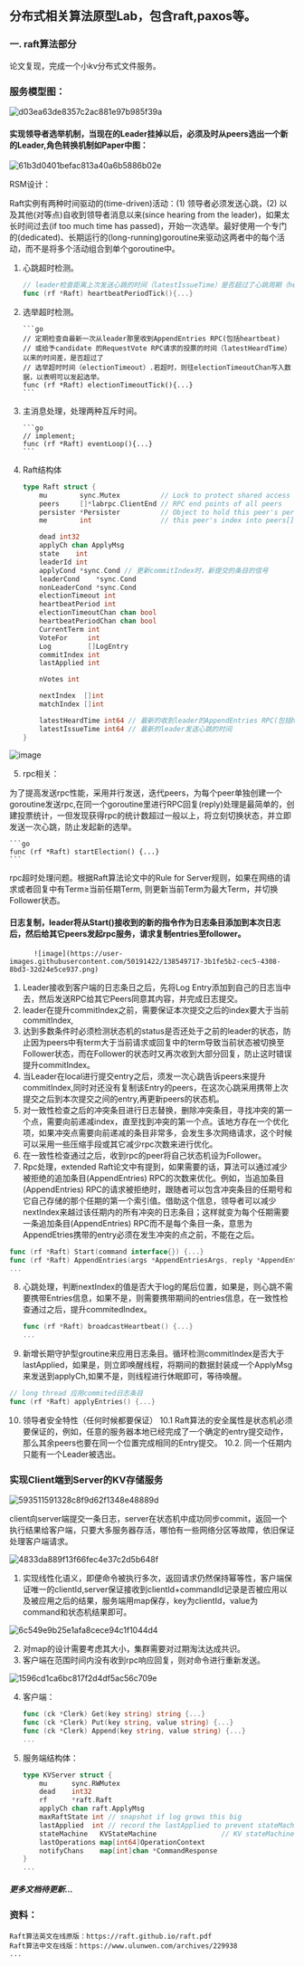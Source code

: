 ## 分布式相关算法原型Lab，包含raft,paxos等。

### 一. raft算法部分

论文复现，完成一个小kv分布式文件服务。

### 服务模型图：

![d03ea63de8357c2ac881e97b985f39a](https://user-images.githubusercontent.com/50191422/138548789-eefdc3d6-6b50-48dc-b14b-6fede57e86c9.png)

#### 实现领导者选举机制，当现在的Leader挂掉以后，必须及时从peers选出一个新的Leader,角色转换机制如Paper中图：

![61b3d0401befac813a40a6b5886b02e](https://user-images.githubusercontent.com/50191422/138554219-6a24ba8a-c0c9-466a-b056-e5c34c3251e9.png)

RSM设计：
    
 Raft实例有两种时间驱动的(time-driven)活动：(1) 领导者必须发送心跳，(2) 以及其他(对等点)自收到领导者消息以来(since hearing from the leader)，如果太长时间过去(if too much time has passed)，开始一次选举。最好使用一个专门的(dedicated)、长期运行的(long-running)goroutine来驱动这两者中的每个活动，而不是将多个活动组合到单个goroutine中。
    
  1. 心跳超时检测。
        
        ```go
        // leader检查距离上次发送心跳的时间（latestIssueTime）是否超过了心跳周期（heartbeatPeriod）
        func (rf *Raft) heartbeatPeriodTick(){...}
        ```
        
 2. 选举超时检测。
        
        ```go
        // 定期检查自最新一次从leader那里收到AppendEntries RPC(包括heartbeat)
        // 或给予candidate 的RequestVote RPC请求的投票的时间（latestHeardTime）以来的时间差，是否超过了
        // 选举超时时间（electionTimeout）.若超时，则往electionTimeoutChan写入数据，以表明可以发起选举。
        func (rf *Raft) electionTimeoutTick(){...}
        ```
        
 3. 主消息处理，处理两种互斥时间。
        
        ```go
        // implement;
        func (rf *Raft) eventLoop(){...}
        ```
        
  4. Raft结构体
        
        ```go
        type Raft struct {
        	mu        sync.Mutex          // Lock to protect shared access to this peer's state
        	peers     []*labrpc.ClientEnd // RPC end points of all peers
        	persister *Persister          // Object to hold this peer's persisted state
        	me        int                 // this peer's index into peers[]
        
        	dead int32
        	applyCh chan ApplyMsg
        	state    int
        	leaderId int
        	applyCond *sync.Cond // 更新commitIndex时，新提交的条目的信号
        	leaderCond    *sync.Cond
        	nonLeaderCond *sync.Cond
        	electionTimeout int
        	heartbeatPeriod int
        	electionTimeoutChan chan bool
        	heartbeatPeriodChan chan bool
        	CurrentTerm int
        	VoteFor     int
        	Log         []LogEntry
        	commitIndex int
        	lastApplied int
        
        	nVotes int
        
        	nextIndex  []int
        	matchIndex []int
        
        	latestHeardTime int64 // 最新的收到leader的AppendEntries RPC(包括heartbeat)  或给予candidate的RequestVote RPC投票的时间
        	latestIssueTime int64 // 最新的leader发送心跳的时间
        }
        ```
 
![image](https://user-images.githubusercontent.com/50191422/138550122-72c2857b-672f-468a-801f-b2d9765d879d.png)    
    
 5. rpc相关：
    
  为了提高发送rpc性能，采用并行发送，迭代peers，为每个peer单独创建一个goroutine发送rpc,在同一个goroutine里进行RPC回复(reply)处理是最简单的，创建投票统计，一但发现获得rpc的统计数超过一般以上，将立刻切换状态，并立即发送一次心跳，防止发起新的选举。
    
    ```go
    func (rf *Raft) startElection() {...}
    ```
    
  rpc超时处理问题。根据Raft算法论文中的Rule for Server规则，如果在网络的请求或者回复中有Term≥当前任期Term, 则更新当前Term为最大Term，并切换Follower状态。
    

#### 日志复制，leader将从Start()接收到的新的指令作为日志条目添加到本次日志后，然后给其它peers发起rpc服务，请求复制entries至follower。

          ![image](https://user-images.githubusercontent.com/50191422/138549717-3b1fe5b2-cec5-4308-8bd3-32d24e5ce937.png)

1. Leader接收到客户端的日志条日之后，先将Log Entry添加到自己的日志当中去，然后发送RPC给其它Peers同意其内容，并完成日志提交。
2. leader在提升commitIndex之前，需要保证本次提交之后的index要大于当前commitIndex,
3. 达到多数条件时必须检测状态机的status是否还处于之前的leader的状态，防止因为peers中有term大于当前请求或回复中的term导致当前状态被切换至Follower状态，而在Follower的状态时又再次收到大部分回复，防止这时错误提升commitIndex。
4. 当Leader在local进行提交entry之后，须发一次心跳告诉peers来提升commitIndex,同时对还没有复制该Entry的peers，在这次心跳采用携带上次提交之后到本次提交之间的entry,再更新peers的状态机。
5. 对一致性检查之后的冲突条目进行日志替换，删除冲突条目，寻找冲突的第一个点，需要向前递减index，直至找到冲突的第一个点。该地方存在一个优化项，如果冲突点需要向前递减的条目非常多，会发生多次网络请求，这个时候可以采用一些压缩手段或其它减少rpc次数来进行优化。
6. 在一致性检查通过之后，收到rpc的peer将自己状态机设为Follower。
7. Rpc处理，extended Raft论文中有提到，如果需要的话，算法可以通过减少被拒绝的追加条目(AppendEntries) RPC的次数来优化。例如，当追加条目(AppendEntries) RPC的请求被拒绝时，跟随者可以包含冲突条目的任期号和它自己存储的那个任期的第一个索引值。借助这个信息，领导者可以减少nextIndex来越过该任期内的所有冲突的日志条目；这样就变为每个任期需要一条追加条目(AppendEntries) RPC而不是每个条目一条，意思为AppendEtries携带的entry必须在发生冲突的点之前，不能在之后。

```go
func (rf *Raft) Start(command interface{}) {...}
func (rf *Raft) AppendEntries(args *AppendEntriesArgs, reply *AppendEntriesReply{...}
...
```

8. 心跳处理，判断nextIndex的值是否大于log的尾后位置，如果是，则心跳不需要携带Entries信息，如果不是，则需要携带期间的entries信息，在一致性检查通过之后，提升commitedIndex。
    
    ```go
    func (rf *Raft) broadcastHeartbeat() {...}
    ...
    ```
    
9. 新增长期守护型groutine来应用日志条目。循环检测commitIndex是否大于lastApplied，如果是，则立即唤醒线程，将期间的数据封装成一个ApplyMsg来发送到applyCh,如果不是，则线程进行休眠即可，等待唤醒。

```go
// long thread 应用commited日志条目
func (rf *Raft) applyEntries() {...}
```

10. 领导者安全特性（任何时候都要保证）
10.1 Raft算法的安全属性是状态机必须要保证的，例如，任意的服务器本地已经完成了一个确定的entry提交动作，那么其余peers也要在同一个位置完成相同的Entry提交。
10.2. 同一个任期内只能有一个Leader被选出。

### 实现Client端到Server的KV存储服务

![593511591328c8f9d62f1348e48889d](https://user-images.githubusercontent.com/50191422/138549897-6b159009-5569-4821-9d74-7cf6cdedc00a.png)


client向server端提交一条日志，server在状态机中成功同步commit，返回一个执行结果给客户端，只要大多服务器存活，哪怕有一些网络分区等故障，依旧保证处理客户端请求。

![4833da889f13f66fec4e37c2d5b648f](https://user-images.githubusercontent.com/50191422/138549904-a92f7564-b7c9-40d2-9b44-3d9ab03ef393.png)

1. 实现线性化语义，即便命令被执行多次，返回请求仍然保持幂等性，客户端保证唯一的clientId,server保证接收到clientId+commandId记录是否被应用以及被应用之后的结果，服务端用map保存，key为clientId，value为command和状态机结果即可。

![6c549e9b25e1afa8cece94c1f1044d4](https://user-images.githubusercontent.com/50191422/138549988-7f1310c3-fdfe-414c-bc64-cc09c8d92f0a.png)

2. 对map的设计需要考虑其大小，集群需要对过期淘汰达成共识。
3. 客户端在范围时间内没有收到rpc响应回复，则对命令进行重新发送。

![1596cd1ca6bc817f2d4df5ac56c709e](https://user-images.githubusercontent.com/50191422/138549910-abc3760b-28f9-4965-b125-843d39d9c704.png)

4. 客户端：
    
    ```go
    func (ck *Clerk) Get(key string) string {...}
    func (ck *Clerk) Put(key string, value string) {...}
    func (ck *Clerk) Append(key string, value string) {...}
    ...
    ```
    
5. 服务端结构体：
    
    ```go
    type KVServer struct {
    	mu      sync.RWMutex
    	dead    int32
    	rf      *raft.Raft
    	applyCh chan raft.ApplyMsg
    	maxRaftState int // snapshot if log grows this big
    	lastApplied  int // record the lastApplied to prevent stateMachine from rollback
    	stateMachine   KVStateMachine                // KV stateMachine
    	lastOperations map[int64]OperationContext    
    	notifyChans    map[int]chan *CommandResponse
    }
    ...
    ```
 
 ##### 更多文档待更新...
 
 ### 资料：
    Raft算法英文在线原版：https://raft.github.io/raft.pdf
    Raft算法中文在线版：https://www.ulunwen.com/archives/229938
    ...

